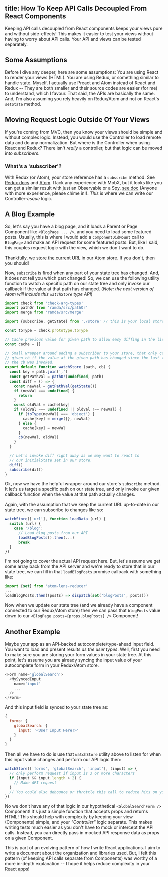 title: How To Keep API Calls Decoupled From React Components
---

Keeping API calls decoupled from React components keeps your views pure and without side-effects! This makes it easier to test your views without having to worry about API calls. Your API and views can be tested separately.

## Some Assumptions

Before I dive any deeper, here are some assumptions: You are using React to render your views (HTML). You are using Redux, or something similar to handle state. Myself, I actually use Preact and Atom instead of React and Redux -- They are both smaller and their source codes are easier (for me) to understand, which I favour. That said, the APIs are basically the same. And, I'm also assuming you rely heavily on Redux/Atom and not on React's `setState` method.

## Moving Request Logic Outside Of Your Views

If you're coming from MVC, then you know your views should be simple and without complex logic. Instead, you would use the Controller to load remote data and do any normalization. But where is the Controller when using React and Redux? There isn't *really* a controller, but that logic can be moved into *subscribers*.

### What's a 'subscriber'?

With Redux (or Atom), your store reference has a `subscribe` method. See [Redux docs](http://redux.js.org/docs/api/Store.html#subscribe) and [Atom](https://github.com/staydecent/atom#subscribelistener). I lack any experience with MobX, but it looks like you can get a similar result with just an Observable or a Spy, [see doc](https://mobx.js.org/refguide/spy.html) (Anyone with more experience, please chime in!). *This* is where we can write our Controller-*esque* logic.

## A Blog Example

So, let's say you have a blog page, and it loads a Parent or Page Component like `<BlogPage ... />`, and you need to load some featured posts. Usually, this is where I would add a `componentDidMount` call to `BlogPage` and make an API request for some featured posts. But, like I said, this couples request logic with the view, which we don't want to do.

Thankfully, we [store the current URL](https://github.com/inputlogic/with-preact/blob/master/app/components/elements/link/actions.js) in our Atom store. If you don't, then you should!

Now, `subscribe` is fired when any part of your state tree has changed. And, it does not tell you which part changed! So, we can use the following utility function to watch a specific path on our state tree and only invoke our callback if the value at that path has changed. (*Note: the next version of Atom will include this `watchStore` type API*)

```javascript
import check from 'check-arg-types'
import pathOr from 'ramda/src/pathOr'
import merge from 'ramda/src/merge'

import {subscribe, getState} from './store' // this is your local store file

const toType = check.prototype.toType

// Cache previous value for given path to allow easy diffing in the listener.
const cache = {}

// Small wrapper around adding a subscriber to your store, that only calls the
// given cb if the value at the given path has changed since the last time
// the cb was invoked.
export default function watchStore (path, cb) {
  const key = path.join(',')
  const getPathVal = pathOr(undefined, path)
  const diff = () => {
    const newVal = getPathVal(getState())
    if (newVal === undefined) {
      return
    }
    const oldVal = cache[key]
    if (oldVal === undefined || oldVal !== newVal) {
      if (toType(newVal) === 'object') {
        cache[key] = merge({}, newVal)
      } else {
        cache[key] = newVal
      }
      cb(newVal, oldVal)
    }
  }

  // Let's invoke diff right away as we may want to react to
  // our initialState set in our store.
  diff()
  subscribe(diff)
}
```

Ok, now we have the helpful wrapper around our store's `subscribe` method. It let's us target a specific path on our state tree, and only invoke our given callback function when the value at that path actually changes.

Again, with the assumption that we keep the current URL up-to-date in our state tree, we can subscribe to changes like so:

```javascript
watchStore(['url'], function loadData (url) {
  switch (url) {
    case '/blog':
      // Load blog posts from our API
      loadBlogPosts().then(...)
      break
  }
})
```

I'm not going to cover the actual API request here. But, let's assume we get some array back from the API server and we're ready to store that in our state tree, we can fill in that `loadBlogPosts` promise callback with something like:

```javascript
import {set} from 'atom-lens-reducer'
...
loadBlogPosts.then((posts) => dispatch(set('blogPosts', posts)))
```

Now when we update our state tree (and we already have a component connected to our Redux/Atom store) then we can pass that `blogPosts` value down to our `<BlogPage posts={props.blogPosts} />` Component!

## Another Example

Maybe your app as an API-backed autocomplete/type-ahead input field. You want to load and present results *as the user types*. Well, first you need to make sure you are storing your form values in your state tree. At this point, let's assume you are already syncing the input value of your autocomplete form in your Redux/Atom store.

```javascript
<Form name='globalSearch'>
  <MySyncedInput
    name='input'
    ...
  />
</Form>
```

And this input field is synced to your state tree as:

```javascript
{
  forms: {
    globalSearch: {
      input: '<User Input Here!>'
    }
  }
}
```

Then all we have to do is use that `watchStore` utility above to listen for when this input value changes and perform our API logic then:

```javascript
watchStore(['forms', 'globalSearch', 'input'], (input) => {
  // only perform request if input is 3 or more characters
  if (input && input.length > 2) {
    // Make API request
  }
  // You could also debounce or throttle this call to reduce hits on your API
})
```

No we don't have any of that logic in our hypothetical `<GlobalSearchForm />` Component! It's just a simple function that accepts props and returns HTML! This should help with complexity by keeping your view (Components) simple, and your *"Controller"* logic separate. This makes writing tests much easier as you don't have to mock or intercept the API calls. Instead, you can directly pass in mocked API response data as props on a given Component.

This is part of an evolving pattern of how I write React applications. I aim to write a document about the organization and libraries used. But, I felt this pattern (of keeping API calls separate from Components) was worthy of a more in-depth explanation -- I hope it helps reduce complexity in your React apps!

